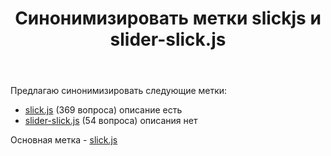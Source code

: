﻿---
title: "Синонимизировать метки slickjs и slider-slick.js"
se.owner.user_id: 291695
se.owner.display_name: "Arbery"
se.owner.link: "https://ru.meta.stackoverflow.com/users/291695/arbery"
se.link: "https://ru.meta.stackoverflow.com/questions/14282/%d0%a1%d0%b8%d0%bd%d0%be%d0%bd%d0%b8%d0%bc%d0%b8%d0%b7%d0%b8%d1%80%d0%be%d0%b2%d0%b0%d1%82%d1%8c-%d0%bc%d0%b5%d1%82%d0%ba%d0%b8-slickjs-%d0%b8-slider-slick-js"
se.question_id: 14282
se.post_type: question
---
<p>Предлагаю синонимизировать следующие метки:</p>
<ul>
<li><a href="https://ru.stackoverflow.com/questions/tagged/slick.js" class="s-tag post-tag" title="показать вопросы с меткой [slick.js]" aria-label="показать вопросы с меткой [slick.js]" rel="tag" aria-labelledby="tag-slick.js-tooltip-container" data-tag-menu-origin="Unknown">slick.js</a> (369 вопроса) описание есть</li>
<li><a href="https://ru.stackoverflow.com/questions/tagged/slider-slick.js" class="s-tag post-tag" title="показать вопросы с меткой [slider-slick.js]" aria-label="показать вопросы с меткой [slider-slick.js]" rel="tag" aria-labelledby="tag-slider-slick.js-tooltip-container" data-tag-menu-origin="Unknown">slider-slick.js</a> (54 вопроса) описания нет</li>
</ul>
<p>Основная метка - <a href="https://ru.stackoverflow.com/questions/tagged/slick.js" class="s-tag post-tag" title="показать вопросы с меткой [slick.js]" aria-label="показать вопросы с меткой [slick.js]" rel="tag" aria-labelledby="tag-slick.js-tooltip-container" data-tag-menu-origin="Unknown">slick.js</a></p>
